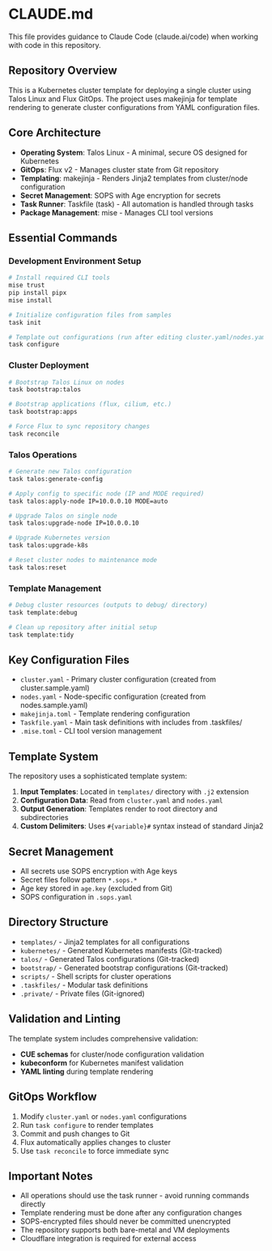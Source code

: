 # CLAUDE.md

This file provides guidance to Claude Code (claude.ai/code) when working with code in this repository.

## Repository Overview

This is a Kubernetes cluster template for deploying a single cluster using Talos Linux and Flux GitOps. The project uses makejinja for template rendering to generate cluster configurations from YAML configuration files.

## Core Architecture

- **Operating System**: Talos Linux - A minimal, secure OS designed for Kubernetes
- **GitOps**: Flux v2 - Manages cluster state from Git repository
- **Templating**: makejinja - Renders Jinja2 templates from cluster/node configuration
- **Secret Management**: SOPS with Age encryption for secrets
- **Task Runner**: Taskfile (task) - All automation is handled through tasks
- **Package Management**: mise - Manages CLI tool versions

## Essential Commands

### Development Environment Setup
```bash
# Install required CLI tools
mise trust
pip install pipx
mise install

# Initialize configuration files from samples
task init

# Template out configurations (run after editing cluster.yaml/nodes.yaml)
task configure
```

### Cluster Deployment
```bash
# Bootstrap Talos Linux on nodes
task bootstrap:talos

# Bootstrap applications (flux, cilium, etc.)
task bootstrap:apps

# Force Flux to sync repository changes
task reconcile
```

### Talos Operations
```bash
# Generate new Talos configuration
task talos:generate-config

# Apply config to specific node (IP and MODE required)
task talos:apply-node IP=10.0.0.10 MODE=auto

# Upgrade Talos on single node
task talos:upgrade-node IP=10.0.0.10

# Upgrade Kubernetes version
task talos:upgrade-k8s

# Reset cluster nodes to maintenance mode
task talos:reset
```

### Template Management
```bash
# Debug cluster resources (outputs to debug/ directory)
task template:debug

# Clean up repository after initial setup
task template:tidy
```

## Key Configuration Files

- `cluster.yaml` - Primary cluster configuration (created from cluster.sample.yaml)
- `nodes.yaml` - Node-specific configuration (created from nodes.sample.yaml)
- `makejinja.toml` - Template rendering configuration
- `Taskfile.yaml` - Main task definitions with includes from .taskfiles/
- `.mise.toml` - CLI tool version management

## Template System

The repository uses a sophisticated template system:

1. **Input Templates**: Located in `templates/` directory with `.j2` extension
2. **Configuration Data**: Read from `cluster.yaml` and `nodes.yaml`
3. **Output Generation**: Templates render to root directory and subdirectories
4. **Custom Delimiters**: Uses `#{variable}#` syntax instead of standard Jinja2

## Secret Management

- All secrets use SOPS encryption with Age keys
- Secret files follow pattern `*.sops.*` 
- Age key stored in `age.key` (excluded from Git)
- SOPS configuration in `.sops.yaml`

## Directory Structure

- `templates/` - Jinja2 templates for all configurations
- `kubernetes/` - Generated Kubernetes manifests (Git-tracked)
- `talos/` - Generated Talos configurations (Git-tracked)
- `bootstrap/` - Generated bootstrap configurations (Git-tracked)
- `scripts/` - Shell scripts for cluster operations
- `.taskfiles/` - Modular task definitions
- `.private/` - Private files (Git-ignored)

## Validation and Linting

The template system includes comprehensive validation:
- **CUE schemas** for cluster/node configuration validation
- **kubeconform** for Kubernetes manifest validation
- **YAML linting** during template rendering

## GitOps Workflow

1. Modify `cluster.yaml` or `nodes.yaml` configurations
2. Run `task configure` to render templates
3. Commit and push changes to Git
4. Flux automatically applies changes to cluster
5. Use `task reconcile` to force immediate sync

## Important Notes

- All operations should use the task runner - avoid running commands directly
- Template rendering must be done after any configuration changes
- SOPS-encrypted files should never be committed unencrypted
- The repository supports both bare-metal and VM deployments
- Cloudflare integration is required for external access